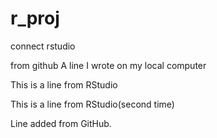 # r_proj

connect rstudio

from github
A line I wrote on my local computer

This is a line from RStudio

This is a line from RStudio(second time)

Line added from GitHub.
